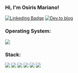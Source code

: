 ### Hi, I'm Osiris Mariano!

[![Linkeding Badge](https://img.shields.io/badge/-LinkedIn-%230077B5?style=for-the-badge&logo=linkedin&logoColor=white&link=https://www.linkedin.com/in/osirismariano/)](https://www.linkedin.com/in/osirismariano/)
[![Dev.to blog](https://img.shields.io/badge/dev.to-0A0A0A?style=for-the-badge&logo=dev.to&logoColor=white%link=https://dev.to/osirismariano)](https://dev.to/osirismariano)

### Operating System:
<img src="https://img.shields.io/badge/Linux-FCC624?style=for-the-badge&logo=linux&logoColor=black">

### Stack: 
<img src="https://img.shields.io/badge/HTML5-orange?style=for-the-badge&logo=html5&logoColor=white">  <img src="https://img.shields.io/badge/CSS3-blue?style=for-the-badge&logo=css3&logoColor=white"> <img src="https://img.shields.io/badge/JavaScript-323330?style=for-the-badge&logo=javascript&logoColor=F7DF1E"> <img src="https://img.shields.io/badge/Ruby_on_Rails-CC0000?style=for-the-badge&logo=ruby-on-rails&logoColor=white"> <img src="https://img.shields.io/badge/Git-F05032?style=for-the-badge&logo=git&logoColor=white"> <img src="https://img.shields.io/badge/PostgreSQL-316192?style=for-the-badge&logo=postgresql&logoColor=white">  


